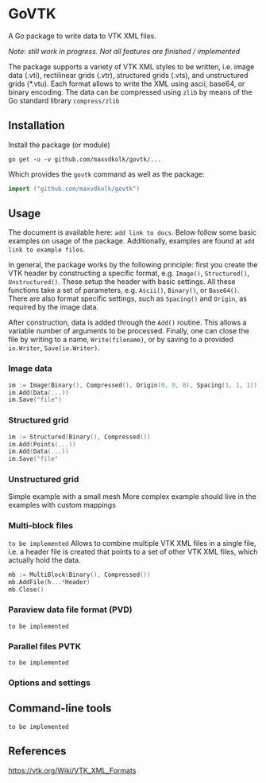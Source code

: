 # GoVTK
A Go package to write data to VTK XML files. 

*Note: still work in progress. Not all features are finished / implemented* 

The package supports a variety of VTK XML styles to be written, 
i.e. image data (.vti), rectilinear grids (.vtr), structured grids (.vts), and unstructured grids (*.vtu). 
Each format allows to write the XML using ascii, base64, or binary encoding. The 
data can be compressed using ```zlib``` by means of the Go standard library ```compress/zlib```

## Installation
Install the package (or module) 
```
go get -u -v github.com/maxvdkolk/govtk/...
```
Which provides the `govtk` command as well as the package: 
```go 
import ("github.com/maxvdkolk/govtk")
```

## Usage
The document is available here: ```add link to docs```. 
Below follow some basic examples on usage of the package. Additionally,
examples are found at ```add link to example files```. 

In general, the package works by the following principle: first you create 
the VTK header by constructing a specific format, e.g. ```Image()```, 
```Structured()```, ```Unstructured()```. These setup the header with 
basic settings. All these functions take a set of parameters, e.g. 
```Ascii()```, ```Binary()```, or ```Base64()```. There are also 
format specific settings, such as ```Spacing()``` and ```Origin```, as
required by the image data. 

After construction, data is added through the ```Add()``` routine. This
allows a variable number of arguments to be processed. Finally, one can
close the file by writing to a name, ```Write(filename)```, or by 
saving to a provided ```io.Writer```, ```Save(io.Writer)```. 

### Image data 
```go 
im := Image(Binary(), Compressed(), Origin(0, 0, 0), Spacing(1, 1, 1))
im.Add(Data(...))
im.Save("file")
```

### Structured grid
```go
im := Structured(Binary(), Compressed()) 
im.Add(Points(...))
im.Add(Data(...))
im.Save("file" 
```

### Unstructured grid 
Simple example with a small mesh 
More complex example should live in the examples with custom mappings 


### Multi-block files 
```to be implemented```
Allows to combine multiple VTK XML files in a single file, i.e. a 
header file is created that points to a set of other VTK XML files, 
which actually hold the data. 

```go
mb := MultiBlock(Binary(), Compressed()) 
mb.AddFile(h...*Header) 
mb.Close()
```

### Paraview data file format (PVD)
```to be implemented```

### Parallel files PVTK
```to be implemented```

### Options and settings 

## Command-line tools 
```to be implemented``` 

## References 
https://vtk.org/Wiki/VTK_XML_Formats
